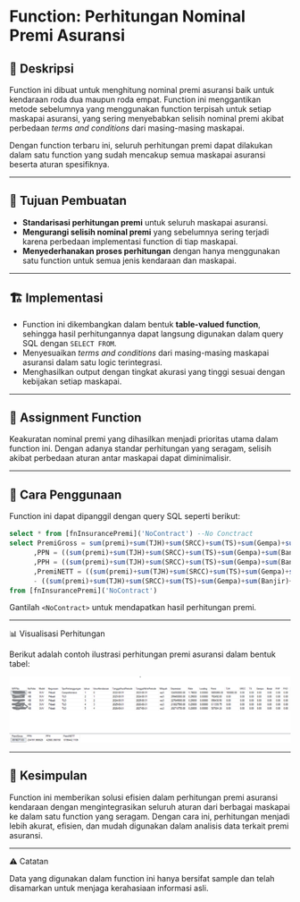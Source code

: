 # Function: Perhitungan Nominal Premi Asuransi

## 📌 **Deskripsi**
Function ini dibuat untuk menghitung nominal premi asuransi baik untuk kendaraan roda dua maupun roda empat. Function ini menggantikan metode sebelumnya yang menggunakan function terpisah untuk setiap maskapai asuransi, yang sering menyebabkan selisih nominal premi akibat perbedaan *terms and conditions* dari masing-masing maskapai.

Dengan function terbaru ini, seluruh perhitungan premi dapat dilakukan dalam satu function yang sudah mencakup semua maskapai asuransi beserta aturan spesifiknya.

---

## 🎯 **Tujuan Pembuatan**
- **Standarisasi perhitungan premi** untuk seluruh maskapai asuransi.
- **Mengurangi selisih nominal premi** yang sebelumnya sering terjadi karena perbedaan implementasi function di tiap maskapai.
- **Menyederhanakan proses perhitungan** dengan hanya menggunakan satu function untuk semua jenis kendaraan dan maskapai.

---

## 🏗 **Implementasi**
- Function ini dikembangkan dalam bentuk **table-valued function**, sehingga hasil perhitungannya dapat langsung digunakan dalam query SQL dengan `SELECT FROM`.
- Menyesuaikan *terms and conditions* dari masing-masing maskapai asuransi dalam satu logic terintegrasi.
- Menghasilkan output dengan tingkat akurasi yang tinggi sesuai dengan kebijakan setiap maskapai.

---

## 📝 **Assignment Function**
Keakuratan nominal premi yang dihasilkan menjadi prioritas utama dalam function ini. Dengan adanya standar perhitungan yang seragam, selisih akibat perbedaan aturan antar maskapai dapat diminimalisir.

---

## 🚀 **Cara Penggunaan**
Function ini dapat dipanggil dengan query SQL seperti berikut:
```sql
select * from [fnInsurancePremi]('NoContract') --No Conctract
select PremiGross = sum(premi)+sum(TJH)+sum(SRCC)+sum(TS)+sum(Gempa)+sum(Banjir)+sum(PAP)+sum(PAD)
	  ,PPN = ((sum(premi)+sum(TJH)+sum(SRCC)+sum(TS)+sum(Gempa)+sum(Banjir)+sum(PAP)+sum(PAD))*0.25)*0.11
	  ,PPH = ((sum(premi)+sum(TJH)+sum(SRCC)+sum(TS)+sum(Gempa)+sum(Banjir)+sum(PAP)+sum(PAD))*0.25)*0.02
	  ,PremiNETT = ((sum(premi)+sum(TJH)+sum(SRCC)+sum(TS)+sum(Gempa)+sum(Banjir)+sum(PAP)+sum(PAD))*0.75) 
	  - ((sum(premi)+sum(TJH)+sum(SRCC)+sum(TS)+sum(Gempa)+sum(Banjir)+sum(PAP)+sum(PAD))*0.25)*0.11 + ((sum(premi)+sum(TJH)+sum(SRCC)+sum(TS)+sum(Gempa)+sum(Banjir)+sum(PAP)+sum(PAD))*0.25)*0.02
from [fnInsurancePremi]('NoContract')
```
Gantilah `<NoContract>` untuk mendapatkan hasil perhitungan premi.

---
📊 Visualisasi Perhitungan

Berikut adalah contoh ilustrasi perhitungan premi asuransi dalam bentuk tabel:

![Table Perhitungan Premi](Images/functionpremi.png)


---

## 📌 **Kesimpulan**
Function ini memberikan solusi efisien dalam perhitungan premi asuransi kendaraan dengan mengintegrasikan seluruh aturan dari berbagai maskapai ke dalam satu function yang seragam. Dengan cara ini, perhitungan menjadi lebih akurat, efisien, dan mudah digunakan dalam analisis data terkait premi asuransi.

---

⚠ Catatan

Data yang digunakan dalam function ini hanya bersifat sample dan telah disamarkan untuk menjaga kerahasiaan informasi asli.


